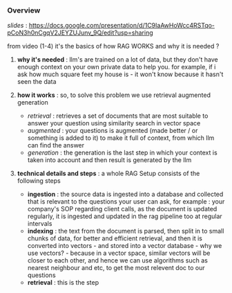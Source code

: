 

### Overview 

*slides* : https://docs.google.com/presentation/d/1C9IaAwHoWcc4RSTqo-pCoN3h0nCgqV2JEYZUJunv_9Q/edit?usp=sharing

from video (1-4) it's the basics of how RAG WORKS and why it is needed ?

1. **why it's needed** : llm's are trained on a lot of data, but they don't have enough context on your own private data to help you. for example, if i ask how much square feet my house is - it won't know because it hasn't seen the data
2. **how it works** : so, to solve this problem we use retrieval augmented generation 
    - *retrieval* : retrieves a set of documents that are most suitable to answer your question using similarity search in vector space
    - *augmented* : your questions is augmented (made better / or something is added to it) to make it full of context, from which llm can find the answer
    - *generation* : the generation is the last step in which your context is taken into account and then result is generated by the llm
      
3. **technical details and steps** : a whole RAG Setup consists of the following steps
   - **ingestion** : the source data is ingested into a database and collected that is relevant to the questions your user can ask, for example : your company's SOP regarding client calls, as the document is updated regularly, it is ingested and updated in the rag pipeline too at regular intervals
   - **indexing** : the text from the document is parsed, then split in to small chunks of data, for better and efficient retrieval, and then it is converted into vectors - and stored into a vector database - why we use vectors?  - because in a vector space, similar vectors will be closer to each other, and hence we can use algorithms such as nearest neighbour and etc, to get the most relevent doc to our questions
   - **retrieval** : this is the step 
  

